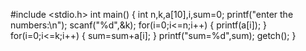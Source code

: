 #include <stdio.h>
int main()
{
   int n,k,a[10],i,sum=0;
   printf("enter the  numbers:\n");
   scanf("%d",&k);
   for(i=0;i<=n;i++)
   {
   printf(a[i]);
   }
   for(i=0;i<=k;i++)
   {
   	sum=sum+a[i];
   }
   printf("sum=%d",sum);
    getch();
}
